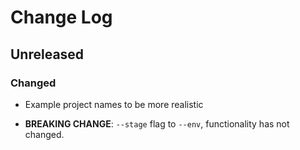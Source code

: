 # Change Log

## Unreleased

### Changed

-   Example project names to be more realistic

-   **BREAKING CHANGE**: `--stage` flag to `--env`, functionality has not changed.
